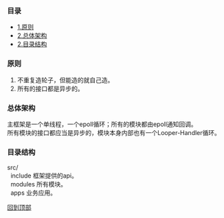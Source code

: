 

### 目录

* [1.原则](#原则)
* [2.总体架构](#总体架构)
* [2.目录结构](#目录结构)


### 原则
 1. 不重复造轮子，但能造的就自己造。
 2. 所有的接口都是异步的。

### 总体架构
 主框架是一个单线程，一个epoll循环；所有的模块都由epoll通知回调。  
 所有模块的接口都应当是异步的，模块本身内部也有一个Looper-Handler循环。
 
### 目录结构
  src/  
   include 框架提供的api。  
   modules 所有模块。  
   apps 业务应用。  
 
 

[回到顶部](#目录)


